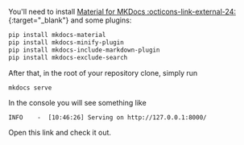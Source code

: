 You'll need to install [Material for MKDocs :octicons-link-external-24:](https://squidfunk.github.io/mkdocs-material/getting-started/){:target="_blank"} and some plugins:

```sh
pip install mkdocs-material
pip install mkdocs-minify-plugin
pip install mkdocs-include-markdown-plugin
pip install mkdocs-exclude-search
```

After that, in the root of your repository clone, simply run

```sh
mkdocs serve
```

In the console you will see something like
```
INFO    -  [10:46:26] Serving on http://127.0.0.1:8000/
```
Open this link and check it out.
